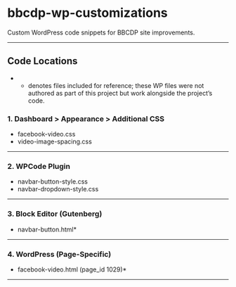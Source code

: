 # bbcdp-wp-customizations

Custom WordPress code snippets for BBCDP site improvements.

---

## Code Locations
- * denotes files included for reference; these WP files were not authored as part of this project but work alongside the project’s code.

### 1. Dashboard > Appearance > Additional CSS
- facebook-video.css  
- video-image-spacing.css

---

### 2. WPCode Plugin
- navbar-button-style.css  
- navbar-dropdown-style.css

---

### 3. Block Editor (Gutenberg)
- navbar-button.html*

---

### 4. WordPress (Page-Specific)
- facebook-video.html (page_id 1029)*

---

